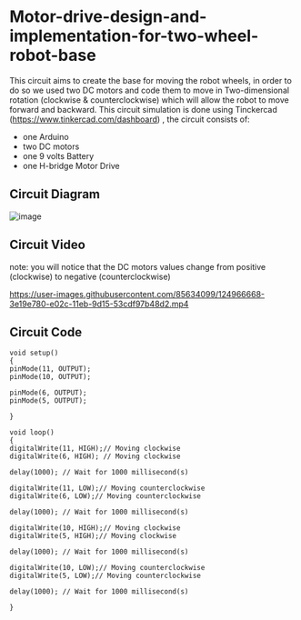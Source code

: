 # Motor-drive-design-and-implementation-for-two-wheel-robot-base
This circuit aims to create the base for moving the robot wheels, in order to do so we used two DC motors and code them to move in Two-dimensional rotation (clockwise & counterclockwise) which will allow the robot to move forward and backward.
This circuit simulation is done using Tinckercad (https://www.tinkercad.com/dashboard) , the circuit consists of:
* one Arduino
* two DC motors
* one 9 volts Battery
* one H-bridge Motor Drive

## Circuit Diagram
![image](https://user-images.githubusercontent.com/85634099/124966361-e67b7c00-e02b-11eb-8a68-78deea786388.png)

## Circuit Video
note: you will notice that the DC motors values change from positive (clockwise) to negative (counterclockwise)

https://user-images.githubusercontent.com/85634099/124966668-3e19e780-e02c-11eb-9d15-53cdf97b48d2.mp4

## Circuit Code
```
void setup()
{
pinMode(11, OUTPUT);
pinMode(10, OUTPUT);

pinMode(6, OUTPUT);
pinMode(5, OUTPUT);

}

void loop()
{
digitalWrite(11, HIGH);// Moving clockwise
digitalWrite(6, HIGH); // Moving clockwise

delay(1000); // Wait for 1000 millisecond(s)

digitalWrite(11, LOW);// Moving counterclockwise
digitalWrite(6, LOW);// Moving counterclockwise

delay(1000); // Wait for 1000 millisecond(s)

digitalWrite(10, HIGH);// Moving clockwise
digitalWrite(5, HIGH);// Moving clockwise

delay(1000); // Wait for 1000 millisecond(s)

digitalWrite(10, LOW);// Moving counterclockwise
digitalWrite(5, LOW);// Moving counterclockwise

delay(1000); // Wait for 1000 millisecond(s)

}
```

